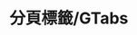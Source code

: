 <script setup>
import {ref , onMounted , computed  } from 'vue';
import demo from './demo.vue'

const source = ref(null);
const sourceComputed = computed(()=>{
    return ` 
\`\`\` javascript 
${source.value}  
\`\`\`
`;
})

onMounted(async() => {
    source.value = (await import(`./demo.vue?raw`)).default;
    // console.log(source.value)
})
</script>

<demo />



<!-- 正文开始 -->

# 分頁標籤/GTabs 
<v-md-editor v-model="sourceComputed" mode="preview" />